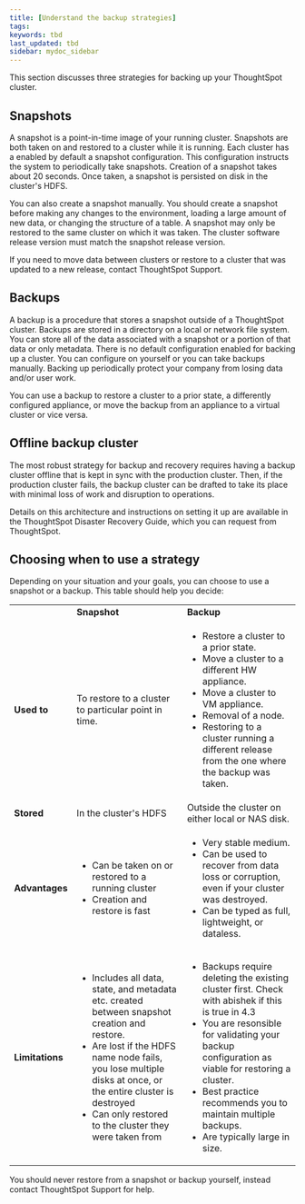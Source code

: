 ```yaml
---
title: [Understand the backup strategies]
tags:
keywords: tbd
last_updated: tbd
sidebar: mydoc_sidebar
---
```

This section discusses three strategies for backing up your ThoughtSpot cluster.

## Snapshots

A snapshot is a point-in-time image of your running cluster. Snapshots are both taken on and restored to a cluster while it is running. Each cluster has a enabled by default a snapshot configuration. This configuration instructs the system to periodically take snapshots. Creation of a snapshot takes about 20 seconds. Once taken, a snapshot is persisted on disk in the cluster's HDFS.

You can also create a snapshot manually. You should create a snapshot before making any changes to the environment, loading a large amount of new data, or changing the structure of a table. A snapshot may only be restored to the same cluster on which it was taken. The cluster software release version must match the snapshot release version.

If you need to move data between clusters or restore to a cluster that was updated to a new release, contact ThoughtSpot Support.

## Backups

A backup is a procedure that stores a snapshot outside of a ThoughtSpot cluster. Backups are stored in a directory on a local or network file system. You can store all of the data associated with a snapshot or a portion of that data or only metadata. There is no default configuration enabled for backing up a cluster. You can configure on yourself or you can take backups manually. Backing up periodically protect your company from losing data and/or user work.

You can use a backup to restore a cluster to a prior state, a differently configured appliance, or move the backup from an appliance to a virtual cluster or vice versa.

## Offline backup cluster

The most robust strategy for backup and recovery requires having a backup cluster offline that is kept in sync with the production cluster. Then, if the production cluster fails, the backup cluster can be drafted to take its place with minimal loss of work and disruption to operations.

Details on this architecture and instructions on setting it up are available in the ThoughtSpot Disaster Recovery Guide, which you can request from ThoughtSpot.

## Choosing when to use a strategy

Depending on your situation and your goals, you can choose to use a snapshot or a backup. This table should help you decide:

<table>
<colgroup>
<col width="16%" />
<col width="42%" />
<col width="42%" />
</colgroup>
                <tr>
                    <td/>
                    <td><b>Snapshot</b></td>
                    <td><b>Backup</b></td>
                </tr>
                <tr>
                    <td><b>Used to</b></td>
                    <td>To restore to a cluster to particular point in time.</td>
                    <td>
                        <ul id="ul_vbv_tlc_m1b">
                            <li>Restore a cluster to a prior state.</li>
                            <li>Move a cluster to a different HW appliance.</li>
                            <li>Move a cluster to VM appliance.</li>
                            <li>Removal of a node.</li>
                            <li>Restoring to a cluster running a different release from the one
                                where the backup was taken.</li>
                        </ul>
                    </td>
                </tr>
                <tr>
                    <td><b>Stored</b></td>
                    <td>In the cluster's HDFS</td>
                    <td>Outside the cluster on either local or NAS disk.</td>
                </tr>
                <tr>
                    <td><b>Advantages</b></td>
                    <td>
                        <ul id="ul_zxj_bmc_m1b">
                            <li>Can be taken on or restored to a running cluster</li>
                            <li>Creation and restore is fast</li>
                        </ul>
                    </td>
                    <td>
                        <ul>
                            <li>Very stable medium.</li>
                            <li>Can be used to recover from data loss or corruption, even if your
                                cluster was destroyed.</li>
                            <li>Can be typed as full, lightweight, or dataless.</li>
                        </ul>
                    </td>
                </tr>
                <tr>
                    <td><b>Limitations</b></td>
                    <td>
                        <ul id="ul_c1v_mmc_m1b">
                            <li>Includes  all data, state, and metadata etc. created between
                                snapshot creation and restore.</li>
                            <li>Are lost if the HDFS name node fails, you lose multiple disks at
                                once, or the entire cluster is destroyed</li>
                            <li>Can only restored to the cluster they were taken from</li>
                        </ul>
                    </td>
                    <td>
                        <ul id="ul_lzn_tmc_m1b">
                            <li>Backups require deleting the existing cluster first. <draft-comment
                                    author="mary.anthony">Check with abishek if this is true in
                                    4.3</draft-comment></li>
                            <li>You are resonsible for validating your backup configuration as
                                viable for restoring a cluster.</li>
                            <li>Best practice recommends you to maintain multiple backups.</li>
                            <li>Are typically large in size.</li>
                        </ul>
                    </td>
                </tr>
            </table>

You should never restore from a snapshot or backup yourself, instead contact ThoughtSpot Support for help.
